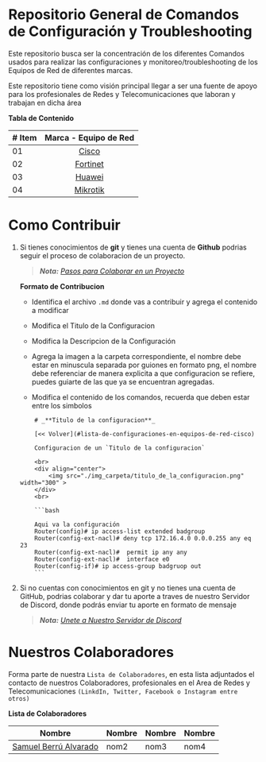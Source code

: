 # **Repositorio General de Comandos de Configuración y Troubleshooting**

Este repositorio busca ser la concentración de los diferentes Comandos usados para realizar las configuraciones y monitoreo/troubleshooting de los Equipos de Red de diferentes marcas.

Este repositorio tiene como visión principal llegar a ser una fuente de apoyo para los profesionales de Redes y Telecomunicaciones que laboran y trabajan en dicha área


**Tabla de Contenido**

|# Item | Marca - Equipo de Red          |
|------|:-------------------------------:|
| 01  |  [Cisco](./Cisco/README_CISCO.md)      |
| 02  |  [Fortinet](./Fortinet/README_FORTINET.md)|
| 03  |  [Huawei](./Huawei/README_HUAWEI.md)    |
| 04  |  [Mikrotik](./Mikrotik/README_MIKROTIK.md)|

 
# **Como Contribuir**


1. Si tienes conocimientos de **git** y tienes una cuenta de **Github** podrias seguir el proceso de colaboracion de un proyecto.

    > _**Nota:** [Pasos para Colaborar en un Proyecto](https://gist.github.com/BCasal/026e4c7f5c71418485c1)_

    **Formato de Contribucion**

    - Identifica el archivo `.md` donde vas a contribuir y agrega el contenido a modificar

    - Modifica el Titulo de la Configuracion

    - Modifica la Descripcion de la Configuración

    - Agrega la imagen a la carpeta correspondiente, el nombre debe estar en minuscula separada por guiones en formato png, el nombre debe referenciar de manera explicita a que configuracion se refiere, puedes guiarte de las que ya se encuentran agregadas.

    - Modifica el contenido de los comandos, recuerda que deben estar entre los simbolos
    

    ```
        # _**Titulo de la configuracion**_

        [<< Volver](#lista-de-configuraciones-en-equipos-de-red-cisco)

        Configuracion de un `Titulo de la configuracion` 

        <br>
        <div align="center">
            <img src="./img_carpeta/titulo_de_la_configuracion.png" width="300" >
        </div>
        <br>

        ```bash

        Aqui va la configuración
        Router(config)# ip access-list extended badgroup
        Router(config-ext-nacl)# deny tcp 172.16.4.0 0.0.0.255 any eq 23
        Router(config-ext-nacl)#  permit ip any any
        Router(config-ext-nacl)#  interface e0
        Router(config-if)# ip access-group badgruop out
        ```
    
    ```


2. Si no cuentas con conocimientos en git y no tienes una cuenta de GitHub, podrias colaborar y dar tu aporte a traves de nuestro Servidor de Discord, donde podrás enviar tu aporte en formato de mensaje

    > _**Nota:** [Unete a Nuestro Servidor de Discord](https://www.discord.com)_


# **Nuestros Colaboradores**

Forma parte de nuestra `Lista de Colaboradores`, en esta lista adjuntados el contacto de nuestros Colaboradores, profesionales en el Area de Redes y Telecomunicaciones `(LinkdIn, Twitter, Facebook o Instagram entre otros)`

**Lista de Colaboradores**

| Nombre | Nombre | Nombre | Nombre |
|--------|--------|--------|--------|
|[Samuel Berrú Alvarado](https://www.linkedin.com/in/sberrualvarado2496/)|nom2|nom3|nom4|